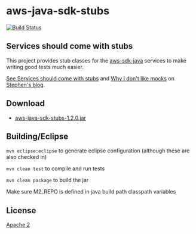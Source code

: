 # aws-java-sdk-stubs
[![Build Status](https://drone.io/github.com/bizo/aws-java-sdk-stubs/status.png)](https://drone.io/github.com/bizo/aws-java-sdk-stubs/latest)
## Services should come with stubs

This project provides stub classes for the [aws-sdk-java](https://github.com/aws/aws-sdk-java) services to make writing good tests much easier.

[See Services should come with stubs](http://www.draconianoverlord.com/2013/04/13/services-should-come-with-stubs.html) and [Why I don't like mocks](http://www.draconianoverlord.com/2010/07/09/why-i-dont-like-mocks.html) on [Stephen's blog](http://www.draconianoverlord.com/).

## Download

* [aws-java-sdk-stubs-1.2.0.jar](https://drone.io/github.com/bizo/aws-java-sdk-stubs/files/target/aws-java-sdk-stubs-1.2.0.jar)

## Building/Eclipse

`mvn eclipse:eclipse` to generate eclipse configuration (although these are also checked in)

`mvn clean test` to compile and run tests

`mvn clean package` to build the jar

Make sure M2_REPO is defined in java build path classpath variables

## License
[Apache 2](http://www.apache.org/licenses/LICENSE-2.0.html)